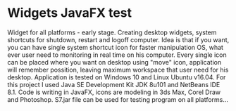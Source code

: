 # Widgets JavaFX test
Widget for all platforms - early stage.
Creating desktop widgets, system shortcuts for shutdown, restart and logoff computer.
Idea is that if you want, you can have single system shortcut icon for faster
manipulation OS, what ever user need to monitoring in real time on his computer.
Every single icon can be placed where you want on desktop using "move" icon, 
application will remember possition, leaving maximum workspace that user need
for his desktop.
Application is tested on Windows 10 and Linux Ubuntu v16.04.
For this project I used Java SE Development Kit JDK 8u101  and NetBeans IDE 8.1.
Code is writing in JavaFX, icons are modeling in 3ds Max, Corel Draw and Photoshop.
S7.jar file can be used for testing program on all platforms...
